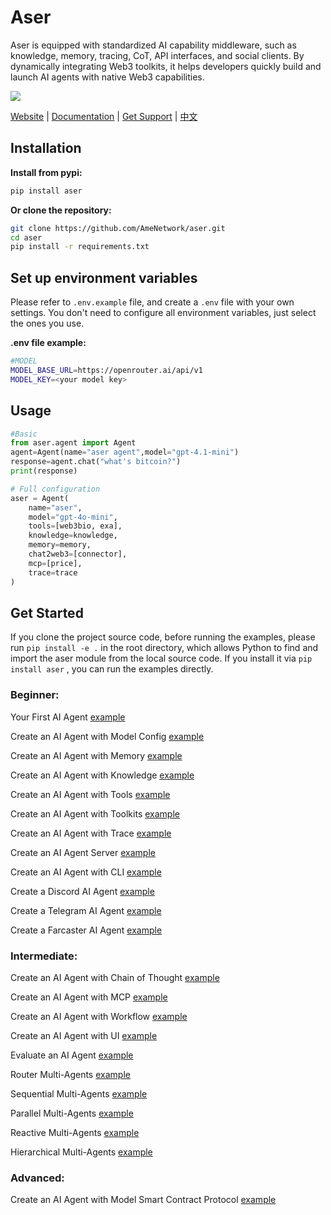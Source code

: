 # Aser

Aser is equipped with standardized AI capability middleware, such as knowledge, memory, tracing, CoT, API interfaces, and social clients. By dynamically integrating Web3 toolkits, it helps developers quickly build and launch AI agents with native Web3 capabilities.

![](./examples/images/architecture.png)

[Website](https://ame.network) | [Documentation](https://docs.ame.network/aser/overview) | [Get Support](https://t.me/hello_rickey)  | [中文](./README_CN.md) 

## Installation

**Install from pypi:**

```bash
pip install aser
```

**Or clone the repository:**

```bash
git clone https://github.com/AmeNetwork/aser.git
cd aser
pip install -r requirements.txt
```

## Set up environment variables

Please refer to `.env.example` file, and create a `.env` file with your own settings. You don't need to configure all environment variables, just select the ones you use.  

**.env file example:**
```bash
#MODEL
MODEL_BASE_URL=https://openrouter.ai/api/v1
MODEL_KEY=<your model key>
```

## Usage
```python
#Basic
from aser.agent import Agent
agent=Agent(name="aser agent",model="gpt-4.1-mini")
response=agent.chat("what's bitcoin?")
print(response)
```
```python
# Full configuration
aser = Agent(
    name="aser",
    model="gpt-4o-mini", 
    tools=[web3bio, exa], 
    knowledge=knowledge,
    memory=memory,
    chat2web3=[connector],
    mcp=[price],
    trace=trace
)
```

## Get Started
If you clone the project source code, before running the examples, please run `pip install -e .` in the root directory, which allows Python to find and import the aser module from the local source code. If you install it via `pip install aser` , you can run the examples directly.

### Beginner: 
Your First AI Agent [example](./examples/agent.py)

Create an AI Agent with Model Config [example](./examples/agent_model.py)

Create an AI Agent with Memory [example](./examples/agent_memory.py)

Create an AI Agent with Knowledge [example](./examples/agent_knowledge.py)     

Create an AI Agent with Tools [example](./examples/agent_tools.py)  

Create an AI Agent with Toolkits [example](./examples/agent_toolkits.py)

Create an AI Agent with Trace [example](./examples/agent_trace.py)

Create an AI Agent Server [example](./examples/agent_api.py)

Create an AI Agent with CLI [example](./examples/agent_cli.py)

Create a Discord AI Agent [example](./examples/agent_discord.py)

Create a Telegram AI Agent [example](./examples/agent_telegram.py)

Create a Farcaster AI Agent [example](./examples/agent_farcaster.py)

### Intermediate:

Create an AI Agent with Chain of Thought [example](./examples/agent_cot.py)

Create an AI Agent with MCP [example](./examples/agent_mcp.py)

Create an AI Agent with Workflow [example](./examples/agent_workflow.py)

Create an AI Agent with UI [example](https://github.com/AmeNetwork/ame-ui)

Evaluate an AI Agent [example](./examples/agent_evaluation.py)

Router Multi-Agents [example](./examples/router_multi_agents.py)

Sequential Multi-Agents [example](./examples/sequential_multi_agents.py)

Parallel Multi-Agents [example](./examples/parallel_multi_agents.py)

Reactive Multi-Agents [example](./examples/reactive_multi_agents.py)

Hierarchical Multi-Agents [example](./examples/hierarchical_multi_agents.py)


### Advanced:

Create an AI Agent with Model Smart Contract Protocol [example](https://github.com/AmeNetwork/Model-Smart-Contract-Protocol)